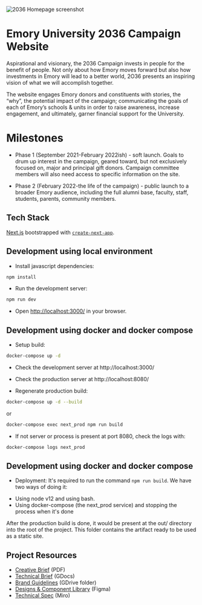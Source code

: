 ![2036 Homepage screenshot](https://i.imgur.com/Nq9CHb1.jpeg)

# Emory University 2036 Campaign Website

Aspirational and visionary, the 2036 Campaign invests in people for the
benefit of people. Not only about how Emory moves forward but also how
investments in Emory will lead to a better world, 2O36 presents an inspiring
vision of what we will accomplish together.

The website engages Emory donors and constituents with stories, the “why”, the
potential impact of the campaign; communicating the goals of each of Emory’s
schools & units in order to raise awareness, increase engagement, and ultimately, garner financial support for the University.


# Milestones

* Phase 1 (September 2021-February 2022ish) - soft launch. Goals to drum up
interest in the campaign, geared toward, but not exclusively focused on, major
and principal gift donors. Campaign committee members will also need access to specific information on the site.

* Phase 2 (February 2022-the life of the campaign) - public launch to a broader Emory audience, including the full alumni base, faculty, staff, students,
parents, community members.

## Tech Stack

[Next.js](https://nextjs.org/) bootstrapped with [`create-next-app`](https://github.com/vercel/next.js/tree/canary/packages/create-next-app).


## Development using local environment

* Install javascript dependencies:

```bash
npm install
```

* Run the development server:

```bash
npm run dev
```

* Open [http://localhost:3000/](http://localhost:3000/) in your browser.

## Development using docker and docker compose

* Setup build:
```bash
docker-compose up -d
```
* Check the development server at http://localhost:3000/
  
* Check the production server at http://localhost:8080/
  
* Regenerate production build:
```bash
docker-compose up -d --build
```
or
```bash
docker-compose exec next_prod npm run build
```

* If not server or process is present at port 8080, check the logs with:
```bash
docker-compose logs next_prod
```

## Development using docker and docker compose
* Deployment:
It's required to run the command ```npm run build```. We have two ways of doing it:
- Using node v12 and using bash.
- Using docker-compose (the next_prod service) and stopping the process when it's done
  
After the production build is done, it would be present at the out/ directory into the root of the project. This folder contains the artifact ready to be used as a static site.

## Project Resources

* [Creative Brief][creative-brief] (PDF)
* [Technical Brief][technical-brief] (GDocs)
* [Brand Guidelines][brand-guide] (GDrive folder)
* [Designs & Component Library][figma] (Figma)
* [Technical Spec][miro] (Miro)

[creative-brief]: https://drive.google.com/file/d/1TFiqv9IY3kSJSGcR6pqZRUskEguNjGgA/view
[technical-brief]: https://docs.google.com/document/d/1QsFaQ1iJL__LEeZFuiLoUCdJ1gpkcrtfjijpMgwmOVw/
[brand-guide]: https://drive.google.com/drive/folders/1kmWQ2nrndwP6nzaY7_brTNkqytepOiE2
[figma]: https://www.figma.com/file/ts9PYKFK6a53xMCnplR50t/2O36
[miro]: https://miro.com/app/board/o9J_l7T5iRo=/
